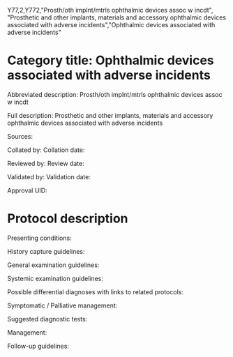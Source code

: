Y77,2,Y772,"Prosth/oth implnt/mtrls ophthalmic devices assoc w incdt", "Prosthetic and other implants, materials and accessory ophthalmic devices associated with adverse incidents","Ophthalmic devices associated with adverse incidents"
# Category title: Ophthalmic devices associated with adverse incidents

Abbreviated description: Prosth/oth implnt/mtrls ophthalmic devices assoc w incdt

Full description: Prosthetic and other implants, materials and accessory ophthalmic devices associated with adverse incidents

Sources:

Collated by:
Collation date:

Reviewed by:
Review date:

Validated by:
Validation date:

Approval UID:

# Protocol description

Presenting conditions:

History capture guidelines:

General examination guidelines:

Systemic examination guidelines:

Possible differential diagnoses with links to related protocols:

Symptomatic / Palliative management:

Suggested diagnostic tests:

Management:

Follow-up guidelines:
